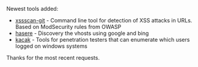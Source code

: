 Newest tools added: 

* [xssscan-git](https://github.com/gwroblew/detectXSSlib/tree/master/tools/xssscan) - Command line tool for detection of XSS attacks in URLs. Based on ModSecurity rules from OWASP
* [hasere](https://github.com/galkan/hasere) - Discovery the vhosts using google and bing
* [kacak](https://github.com/galkan/kacak) - Tools for penetration testers that can enumerate which users logged on windows systems

Thanks for the most recent requests.
